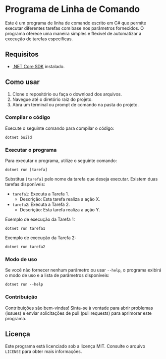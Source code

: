 # Programa de Linha de Comando

Este é um programa de linha de comando escrito em C# que permite executar diferentes tarefas com base nos parâmetros fornecidos. O programa oferece uma maneira simples e flexível de automatizar a execução de tarefas específicas.

## Requisitos

- [.NET Core SDK](https://dotnet.microsoft.com/download) instalado.

## Como usar

1. Clone o repositório ou faça o download dos arquivos.
2. Navegue até o diretório raiz do projeto.
3. Abra um terminal ou prompt de comando na pasta do projeto.

### Compilar o código

Execute o seguinte comando para compilar o código:

```shell
dotnet build
```

### Executar o programa

Para executar o programa, utilize o seguinte comando:

```shell
dotnet run [tarefa]
```

Substitua `[tarefa]` pelo nome da tarefa que deseja executar. Existem duas tarefas disponíveis:

- `tarefa1`: Executa a Tarefa 1.
  - Descrição: Esta tarefa realiza a ação X.
- `tarefa2`: Executa a Tarefa 2.
  - Descrição: Esta tarefa realiza a ação Y.

Exemplo de execução da Tarefa 1:

```shell
dotnet run tarefa1
```

Exemplo de execução da Tarefa 2:

```shell
dotnet run tarefa2
```

### Modo de uso

Se você não fornecer nenhum parâmetro ou usar `--help`, o programa exibirá o modo de uso e a lista de parâmetros disponíveis:

```shell
dotnet run --help
```

### Contribuição

Contribuições são bem-vindas! Sinta-se à vontade para abrir problemas (issues) e enviar solicitações de pull (pull requests) para aprimorar este programa.

## Licença

Este programa está licenciado sob a licença MIT. Consulte o arquivo `LICENSE` para obter mais informações.
